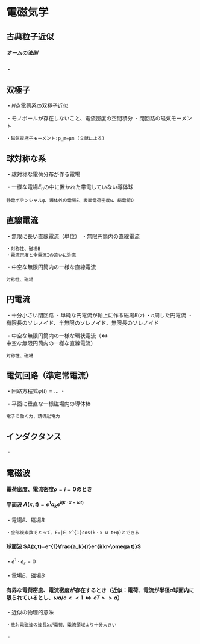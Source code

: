 # 電磁気学

## 古典粒子近似

##### オームの法則

・

## 双極子

・$N$点電荷系の双極子近似

・モノポールが存在しないこと、電流密度の空間積分
・閉回路の磁気モーメント

    ・磁気双極子モーメント:p_m=μm (文献による)

## 球対称な系

・球対称な電荷分布が作る電場

・一様な電場$E_0$の中に置かれた帯電していない導体球

    静電ポテンシャルφ、導体外の電場E、表面電荷密度w、総電荷Q

## 直線電流

・無限に長い直線電流（単位）
・無限円筒内の直線電流

    ・対称性、磁場B
    ・電流密度と全電流Iの違いに注意

・中空な無限円筒内の一様な直線電流

    対称性、磁場

## 円電流

・十分小さい閉回路
・単純な円電流が軸上に作る磁場$B(z)$
・$n$周した円電流
・有限長のソレノイド、半無限のソレノイド、無限長のソレノイド

・中空な無限円筒内の一様な環状電流（$\iff$中空な無限円筒内の一様な直線電流）

    対称性、磁場

## 電気回路（準定常電流）

・回路方程式$\phi(t)=...$
・

・平面に垂直な一様磁場内の導体棒

    電子に働く力、誘導起電力

## インダクタンス

・

## 電磁波



#### 電荷密度、電流密度$\rho=i=0$のとき

#### 平面波 $A(x,t)=e^{1}a_ke^{i(k\cdot x-\omega t)}$

・電場$E$、磁場$B$

    ・全部複素数でとって、E=|E|e^{1}cos(k・x-ω t+φ)とできる

#### 球面波 $A(x,t)=e^{1}\frac{a_k}{r}e^{i(kr-\omega t)}$

・$e^1\cdot e_r=0$

・電場$E$、磁場$B$



#### 有界な電荷密度、電流密度が存在するとき（近似：電荷、電流が半径$a$球面内に限られているとし、$\omega a/c<<1\iff cT>>a$）

・近似の物理的意味

    ・放射電磁波の波長λが電荷、電流領域より十分大きい

・
